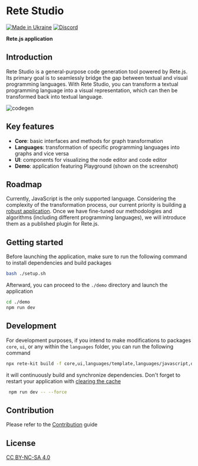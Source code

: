 Rete Studio
====
[![Made in Ukraine](https://img.shields.io/badge/made_in-ukraine-ffd700.svg?labelColor=0057b7)](https://stand-with-ukraine.pp.ua)
[![Discord](https://img.shields.io/discord/1081223198055604244?color=%237289da&label=Discord)](https://discord.gg/cxSFkPZdsV)

**Rete.js application**

## Introduction

Rete Studio is a general-purpose code generation tool powered by Rete.js. Its primary goal is to seamlessly bridge the gap between textual and visual programming languages. With Rete Studio, you can transform a textual programming language into a visual representation, which can then be transformed back into textual language.

![codegen](https://raw.githubusercontent.com/retejs/rete-studio/main/assets/codegen.png)

## Key features

- **Core**: basic interfaces and methods for graph transformation
- **Languages**: transformation of specific programming languages into graphs and vice versa
- **UI**: components for visualizing the node editor and code editor
- **Demo**: application featuring Playground (shown on the screenshot)

## Roadmap

Currently, JavaScript is the only supported language. Considering the complexity of the transformation process, our current priority is building [a robust application](https://studio.retejs.org/). Once we have fine-tuned our methodologies and algorithms (including different programming languages), we will introduce them as a published plugin for Rete.js.

## Getting started

Before launching the application, make sure to run the following command to install dependencies and build packages

```bash
bash ./setup.sh
```

Afterward, you can proceed to the `./demo` directory and launch the application

```bash
cd ./demo
npm run dev
```

## Development

For development purposes, if you intend to make modifications to packages `core`, `ui`, or any within the `languages` folder, you can run the following command

```bash
npx rete-kit build -f core,ui,languages/template,languages/javascript,demo
```

it will continuously build and synchronize dependencies.
Don't forget to restart your application with [clearing the cache](https://vitejs.dev/guide/dep-pre-bundling.html#file-system-cache)

```bash
 npm run dev -- --force
```

## Contribution

Please refer to the [Contribution](https://retejs.org/docs/contribution) guide

## License

[CC BY-NC-SA 4.0](https://github.com/retejs/rete-studio/blob/main/LICENSE)
